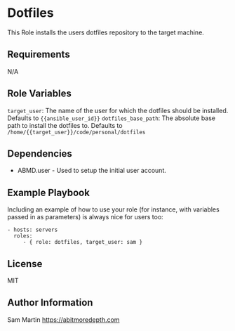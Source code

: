 Dotfiles
=========

This Role installs the users dotfiles repository to the target machine.

Requirements
------------

N/A

Role Variables
--------------

`target_user`: The name of the user for which the dotfiles should be installed. Defaults to `{{ansible_user_id}}`
`dotfiles_base_path`: The absolute base path to install the dotfiles to.  Defaults to `/home/{{target_user}}/code/personal/dotfiles`

Dependencies
------------

- ABMD.user - Used to setup the initial user account.

Example Playbook
----------------

Including an example of how to use your role (for instance, with variables passed in as parameters) is always nice for users too:

    - hosts: servers
      roles:
         - { role: dotfiles, target_user: sam }

License
-------

MIT

Author Information
------------------

Sam Martin
https://abitmoredepth.com
